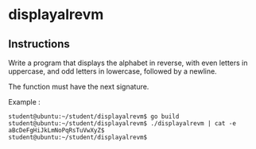 # displayalrevm
## Instructions

Write a program that displays the alphabet in reverse, with even letters in
uppercase, and odd letters in lowercase, followed by a newline.

The function must have the next signature.

Example :

```console
student@ubuntu:~/student/displayalrevm$ go build
student@ubuntu:~/student/displayalrevm$ ./displayalrevm | cat -e
aBcDeFgHiJkLmNoPqRsTuVwXyZ$
student@ubuntu:~/student/displayalrevm$ 
```
